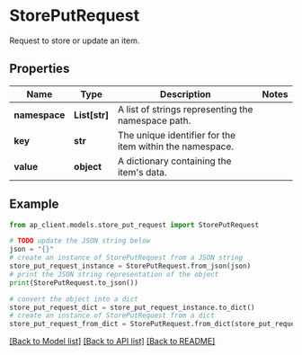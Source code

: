# StorePutRequest

Request to store or update an item.

## Properties

Name | Type | Description | Notes
------------ | ------------- | ------------- | -------------
**namespace** | **List[str]** | A list of strings representing the namespace path. | 
**key** | **str** | The unique identifier for the item within the namespace. | 
**value** | **object** | A dictionary containing the item&#39;s data. | 

## Example

```python
from ap_client.models.store_put_request import StorePutRequest

# TODO update the JSON string below
json = "{}"
# create an instance of StorePutRequest from a JSON string
store_put_request_instance = StorePutRequest.from_json(json)
# print the JSON string representation of the object
print(StorePutRequest.to_json())

# convert the object into a dict
store_put_request_dict = store_put_request_instance.to_dict()
# create an instance of StorePutRequest from a dict
store_put_request_from_dict = StorePutRequest.from_dict(store_put_request_dict)
```
[[Back to Model list]](../README.md#documentation-for-models) [[Back to API list]](../README.md#documentation-for-api-endpoints) [[Back to README]](../README.md)


